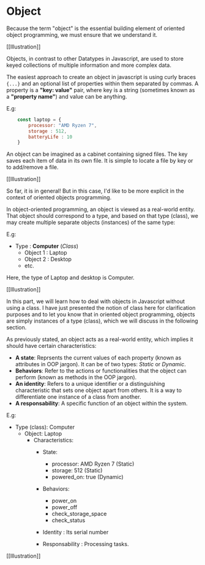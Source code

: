 # Object

Because the term "object" is the essential building element of oriented object programming, we must ensure that we understand it.

[[Illustration]]

Objects, in contrast to other Datatypes in Javascript, are used to store keyed collections of multiple information and more complex data.

The easiest approach to create an object in javascript is using curly braces `{...}` and an optional list of properties within them separated by commas. A property is a **"key: value"** pair, where key is a string (sometimes known as a **"property name"**) and value can be anything.

E.g:

```javascript
    const laptop = {
        processor: "AMD Ryzen 7",
        storage : 512,
        batteryLife : 10
    }
```


An object can be imagined as a cabinet containing signed files. The key saves each item of data in its own file. It is simple to locate a file by key or to add/remove a file.

[[Illustration]]

So far, it is in general! But in this case, I'd like to be more explicit in the context of oriented objects programming.

In object-oriented programming, an object is viewed as a real-world entity. That object should correspond to a type, and based on that type (class), we may create multiple separate objects (instances) of the same type:

E.g:

- Type : **Computer** (*Class*)
    - Object 1 : Laptop
    - Object 2 : Desktop
    - etc.

Here, the type of Laptop and desktop is Computer.

[[Illustration]]

In this part, we will learn how to deal with objects in Javascript without using a class. I have just presented the notion of class here for clarification purposes and to let you know that in oriented object programming, objects are simply instances of a type (class), which we will discuss in the following section.

As previously stated, an object acts as a real-world entity, which implies it should have certain characteristics:

- **A state**: Reprsents the current values of each property (known as attributes in OOP jargon). It can be of two types: *Static* or *Dynamic*.
- **Behaviors**: Refer to the actions or functionalities that the object can perform (known as methods in the OOP jargon).
- **An identity**: Refers to a unique identifier or a distinguishing characteristic that sets one object apart from others. It is a way to differentiate one        instance of a class from another.
- **A responsability**: A specific function of an object within the system.

E.g:

- Type (class): Computer
    - Object: Laptop
        - Characteristics:
            - State:
                - processor: AMD Ryzen 7 (Static)
                - storage: 512 (Static)
                - powered_on: true (Dynamic)

            - Behaviors:
                - power_on
                - power_off
                - check_storage_space
                - check_status

            - Identity : Its serial number

            - Responsability : Processing tasks.


[[Illustration]]

